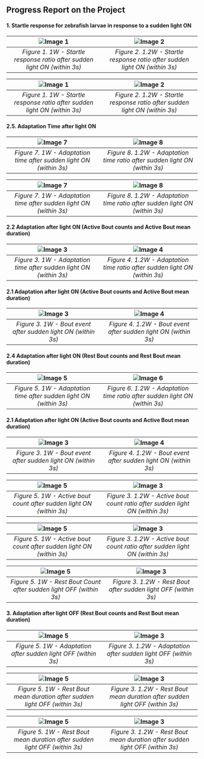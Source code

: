 ## Progress Report on the Project

#### 1. Startle response for zebrafish larvae in response to a sudden light ON
| ![Image 1](Stats/Quantization/Tg/behaviour_pattern/1W_startle_latency_comparison_event.png) | ![Image 2](Stats/Quantization/Tg/behaviour_pattern/1.2W_startle_latency_comparison_event.png) |
|:-------------------------------------------------------------------------------------------:|:---------------------------------------------------------------------------------------------:|
|          *Figure 1. 1W - Startle response ratio after sudden light ON (within 3s)*          |          *Figure 2. 1.2W - Startle response ratio after sudden light ON (within 3s)*          |

| ![Image 1](Stats/Quantization/Tg/behaviour_pattern/1W_startle_latency_comparison_value.png) | ![Image 2](Stats/Quantization/Tg/behaviour_pattern/1.2W_startle_latency_comparison_value.png) |
|:-------------------------------------------------------------------------------------------:|:---------------------------------------------------------------------------------------------:|
|          *Figure 1. 1W - Startle response ratio after sudden light ON (within 3s)*          |          *Figure 2. 1.2W - Startle response ratio after sudden light ON (within 3s)*          |

#### 2.5. Adaptation Time after light ON
| ![Image 7](Stats/Quantization/Tg/behaviour_pattern/1W_light_adjustment_intervals_comparison_event.png) | ![Image 8](Stats/Quantization/Tg/behaviour_pattern/1.2W_light_adjustment_intervals_comparison_event.png) |
|:------------------------------------------------------------------------------------------------------:|:--------------------------------------------------------------------------------------------------------:|
|                   *Figure 7. 1W - Adaptation time after sudden light ON (within 3s)*                   |                *Figure 8. 1.2W - Adaptation time ratio after sudden light ON (within 3s)*                |

| ![Image 7](Stats/Quantization/Tg/behaviour_pattern/1W_light_adjustment_intervals_comparison_value.png) | ![Image 8](Stats/Quantization/Tg/behaviour_pattern/1.2W_light_adjustment_intervals_comparison_value.png) |
|:------------------------------------------------------------------------------------------------------:|:--------------------------------------------------------------------------------------------------------:|
|                   *Figure 7. 1W - Adaptation time after sudden light ON (within 3s)*                   |                *Figure 8. 1.2W - Adaptation time ratio after sudden light ON (within 3s)*                |

#### 2.2 Adaptation after light ON (Active Bout counts and Active Bout mean duration)
| ![Image 3](Stats/Quantization/Tg/behaviour_pattern/1W_light_active_bout_intensity_comparison_value.png) | ![Image 4](Stats/Quantization/Tg/behaviour_pattern/1.2W_light_active_bout_intensity_comparison_value.png) |
|:-------------------------------------------------------------------------------------------------------:|:---------------------------------------------------------------------------------------------------------:|
|                   *Figure 3. 1W - Adaptation time after sudden light ON (within 3s)*                    |                *Figure 4. 1.2W - Adaptation time ratio after sudden light ON (within 3s)*                 |

#### 2.1 Adaptation after light ON (Active Bout counts and Active Bout mean duration)
| ![Image 3](Stats/Quantization/Tg/behaviour_pattern/1W_light_active_bout_count_comparison_value.png) | ![Image 4](Stats/Quantization/Tg/behaviour_pattern/1.2W_light_active_bout_count_comparison_value.png) |
|:---------------------------------------------------------------------------------------------------:|:-----------------------------------------------------------------------------------------------------:|
|                    *Figure 3. 1W - Bout event after sudden light ON (within 3s)*                    |                    *Figure 4. 1.2W - Bout event after sudden light ON (within 3s)*                    |


#### 2.4 Adaptation after light ON (Rest Bout counts and Rest Bout mean duration)
| ![Image 5](Stats/Quantization/Tg/behaviour_pattern/1W_light_rest_bout_intensity_comparison_value.png) | ![Image 6](Stats/Quantization/Tg/behaviour_pattern/1.2W_light_rest_bout_intensity_comparison_value.png) |
|:-----------------------------------------------------------------------------------------------------:|:-------------------------------------------------------------------------------------------------------:|
|                  *Figure 5. 1W - Adaptation time after sudden light ON (within 3s)*                   |               *Figure 6. 1.2W - Adaptation time ratio after sudden light ON (within 3s)*                |

#### 2.1 Adaptation after light ON (Active Bout counts and Active Bout mean duration)
| ![Image 3](Stats/Quantization/Tg/behaviour_pattern/1W_light_rest_bout_count_comparison_value.png) | ![Image 4](Stats/Quantization/Tg/behaviour_pattern/1.2W_light_rest_bout_count_comparison_value.png) |
|:-------------------------------------------------------------------------------------------------:|:---------------------------------------------------------------------------------------------------:|
|                   *Figure 3. 1W - Bout event after sudden light ON (within 3s)*                   |                   *Figure 4. 1.2W - Bout event after sudden light ON (within 3s)*                   |


| ![Image 5](Stats/Quantization/Tg/behaviour_pattern/1W_dark_adjustment_intervals_comparison_event.png) | ![Image 3](Stats/Quantization/Tg/behaviour_pattern/1.2W_dark_adjustment_intervals_comparison_event.png) |
|:-----------------------------------------------------------------------------------------------------:|:-------------------------------------------------------------------------------------------------------:|
|                 *Figure 5. 1W - Active bout count after sudden light ON (within 3s)*                  |              *Figure 3. 1.2W - Active bout count ratio after sudden light ON (within 3s)*               |

| ![Image 5](Stats/Quantization/Tg/behaviour_pattern/1W_dark_adjustment_intervals_comparison_value.png) | ![Image 3](Stats/Quantization/Tg/behaviour_pattern/1.2W_dark_adjustment_intervals_comparison_value.png) |
|:-----------------------------------------------------------------------------------------------------:|:--------------------------------------------------------------------------------------------------:|
|                 *Figure 5. 1W - Active bout count after sudden light ON (within 3s)*                  |            *Figure 3. 1.2W - Active bout count ratio after sudden light ON (within 3s)*            |


| ![Image 5](Stats/Quantization/Tg/behaviour_pattern/1W_dark_rest_bout_intensity_comparison_value.png) | ![Image 3](Stats/Quantization/Tg/behaviour_pattern/1.2W_dark_rest_bout_intensity_comparison_value.png) |
|:----------------------------------------------------------------------------------------------------:|:------------------------------------------------------------------------------------------------------:|
|                 *Figure 5. 1W - Rest Bout Count after sudden light OFF (within 3s)*                  |                    *Figure 3. 1.2W - Rest Bout after sudden light OFF (within 3s)*                     |

#### 3. Adaptation after light OFF (Rest Bout counts and Rest Bout mean duration)
| ![Image 5](Stats/Quantization/Tg/behaviour_pattern/1W_dark_rest_bout_count_comparison_value.png) | ![Image 3](Stats/Quantization/Tg/behaviour_pattern/1.2W_dark_rest_bout_count_comparison_value.png) |
|:------------------------------------------------------------------------------------------------:|:--------------------------------------------------------------------------------------------------:|
|                  *Figure 5. 1W - Adaptation after sudden light OFF (within 3s)*                  |                  *Figure 3. 1.2W - Adaptation after sudden light OFF (within 3s)*                  |

| ![Image 5](Stats/Quantization/Tg/behaviour_pattern/1W_dark_active_bout_intensity_comparison_value.png) | ![Image 3](Stats/Quantization/Tg/behaviour_pattern/1.2W_dark_active_bout_intensity_comparison_value.png) |
|:------------------------------------------------------------------------------------------------------:|:--------------------------------------------------------------------------------------------------------:|
|              *Figure 5. 1W - Rest Bout mean duration after sudden light OFF (within 3s)*               |              *Figure 3. 1.2W - Rest Bout mean duration after sudden light OFF (within 3s)*               |

| ![Image 5](Stats/Quantization/Tg/behaviour_pattern/1W_dark_active_bout_count_comparison_value.png) | ![Image 3](Stats/Quantization/Tg/behaviour_pattern/1.2W_dark_active_bout_count_comparison_value.png) |
|:--------------------------------------------------------------------------------------------------:|:----------------------------------------------------------------------------------------------------:|
|            *Figure 5. 1W - Rest Bout mean duration after sudden light OFF (within 3s)*             |            *Figure 3. 1.2W - Rest Bout mean duration after sudden light OFF (within 3s)*             |
